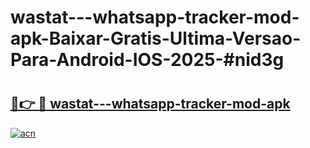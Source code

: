 # wastat---whatsapp-tracker-mod-apk-Baixar-Gratis-Ultima-Versao-Para-Android-IOS-2025-#nid3g

# <h2><a href="https://ainizakaria.my?title=wastat---whatsapp-tracker-mod-apk&ref=22M">🔗👉 🔴 wastat---whatsapp-tracker-mod-apk</a></h2>

[![acn](https://github.com/user-attachments/assets/0f9c940e-d8b0-45ae-aac7-cd30a18b3e1c)](https://ainizakaria.my?title=wastat---whatsapp-tracker-mod-apk&ref=22M)

